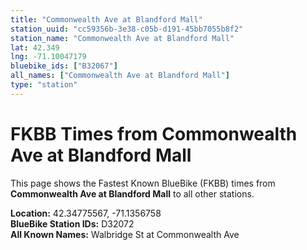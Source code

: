 ```yaml
---
title: "Commonwealth Ave at Blandford Mall"
station_uuid: "cc59356b-3e38-c05b-d191-45bb7055b8f2"
station_name: "Commonwealth Ave at Blandford Mall"
lat: 42.349
lng: -71.10047179
bluebike_ids: ["B32067"]
all_names: ["Commonwealth Ave at Blandford Mall"]
type: "station"
---
```


# FKBB Times from Commonwealth Ave at Blandford Mall

This page shows the Fastest Known BlueBike (FKBB) times from **Commonwealth Ave at Blandford Mall** to all other stations.

**Location:** 42.34775567, -71.1356758  
**BlueBike Station IDs:** D32072  
**All Known Names:** Walbridge St at Commonwealth Ave


